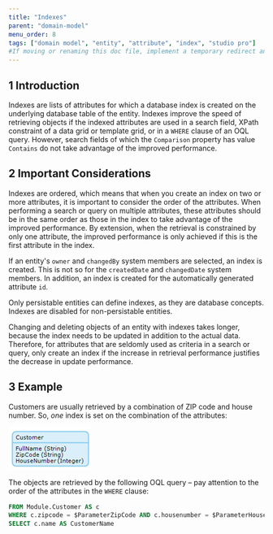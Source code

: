 ```yaml
---
title: "Indexes"
parent: "domain-model"
menu_order: 8
tags: ["domain model", "entity", "attribute", "index", "studio pro"]
#If moving or renaming this doc file, implement a temporary redirect and let the respective team know they should update the URL in the product. See Mapping to Products for more details.
---
```


## 1 Introduction

Indexes are lists of attributes for which a database index is created on the underlying database table of the entity. Indexes improve the speed of retrieving objects if the indexed attributes are used in a search field, XPath constraint of a data grid or template grid, or in a `WHERE` clause of an OQL query. However, search fields of which the `Comparison` property has value `Contains` do not take advantage of the improved performance.

## 2 Important Considerations

Indexes are ordered, which means that when you create an index on two or more attributes, it is important to consider the order of the attributes. When performing a search or query on multiple attributes, these attributes should be in the same order as those in the index to take advantage of the improved performance. By extension, when the retrieval is constrained by only one attribute, the improved performance is only achieved if this is the first attribute in the index.

If an entity's `owner` and `changedBy` system members are selected, an index is created. This is not so for the `createdDate` and `changedDate` system members. In addition, an index is created for the automatically generated attribute `id`.

Only persistable entities can define indexes, as they are database concepts. Indexes are disabled for non-persistable entities.

Changing and deleting objects of an entity with indexes takes longer, because the index needs to be updated in addition to the actual data. Therefore, for attributes that are seldomly used as criteria in a search or query, only create an index if the increase in retrieval performance justifies the decrease in update performance.

## 3 Example

Customers are usually retrieved by a combination of ZIP code and house number. So, *one* index is set on the combination of the attributes:

![](attachments/domain-model/917548.png)

The objects are retrieved by the following OQL query – pay attention to the order of the attributes in the `WHERE` clause:

```sql
FROM Module.Customer AS c
WHERE c.zipcode = $ParameterZipCode AND c.housenumber = $ParameterHouseNumber
SELECT c.name AS CustomerName
```
